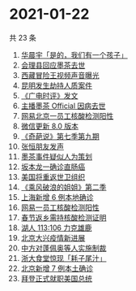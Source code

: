 # 2021-01-22

共 23 条

<!-- BEGIN -->
<!-- 最后更新时间 Fri Jan 22 2021 21:41:59 GMT+0800 (CST) -->
1. [华晨宇「是的，我们有一个孩子」](https://www.zhihu.com/search?q=华晨宇张碧晨)
1. [会理县回应墨茶去世 ](https://www.zhihu.com/search?q=墨茶)
1. [西藏冒险王视频声音曝光](https://www.zhihu.com/search?q=西藏冒险王)
1. [昆明发生劫持人质案件](https://www.zhihu.com/search?q=昆明劫持)
1. [《广电时评》发文](https://www.zhihu.com/search?q=广电封杀郑爽)
1. [主播墨茶 Official 因病去世](https://www.zhihu.com/search?q=墨茶)
1. [网易北京一员工核酸检测阳性](https://www.zhihu.com/search?q=网易)
1. [微信更新 8.0 版本](https://www.zhihu.com/search?q=微信更新)
1. [《奇葩说》第七季第九期](https://www.zhihu.com/search?q=奇葩说)
1. [张恒朋友发声 ](https://www.zhihu.com/search?q=张恒朋友采访)
1. [墨茶事件疑似人为策划](https://www.zhihu.com/search?q=墨茶反转)
1. [坂本龙一确诊直肠癌](https://www.zhihu.com/search?q=坂本龙一)
1. [美国将重返世卫组织](https://www.zhihu.com/search?q=美国重返世卫组织)
1. [《乘风破浪的姐姐》第二季](https://www.zhihu.com/search?q=浪姐2)
1. [上海新增 6 例本地确诊](https://www.zhihu.com/search?q=上海新增)
1. [网易一员工核酸检测阳性](https://www.zhihu.com/search?q=网易)
1. [春节返乡需持核酸检测证明](https://www.zhihu.com/search?q=春节返乡)
1. [湖人 113:106 力克雄鹿](https://www.zhihu.com/search?q=湖人)
1. [北京大兴疫情新进展](https://www.zhihu.com/search?q=大兴疫情)
1. [中方对蓬佩奥等人实施制裁](https://www.zhihu.com/search?q=制裁蓬佩奥)
1. [浙大食堂惊现「耗子尾汁」](https://www.zhihu.com/search?q=浙大食堂)
1. [北京新增 7 例本土确诊](https://www.zhihu.com/search?q=大兴疫情)
1. [拜登正式就职美国总统](https://www.zhihu.com/search?q=拜登就职美国总统)
<!-- END -->

